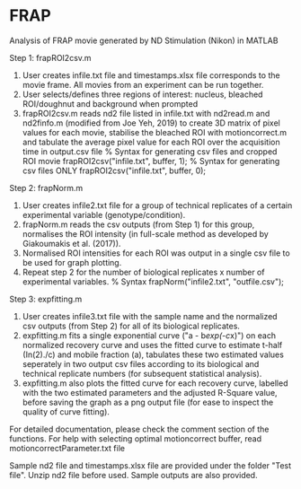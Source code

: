 # FRAP
Analysis of FRAP movie generated by ND Stimulation (Nikon) in MATLAB

Step 1: frapROI2csv.m
1. User creates infile.txt file and timestamps.xlsx file corresponds to the movie frame. All movies from an experiment can be run together.
2. User selects/defines three regions of interest: nucleus, bleached ROI/doughnut and background when prompted
3. frapROI2csv.m reads nd2 file listed in infile.txt with nd2read.m and nd2finfo.m (modified from Joe Yeh, 2019) to create 3D matrix of pixel values for each movie, stabilise the bleached ROI with motioncorrect.m and tabulate the average pixel value for each ROI over the acquisition time in output.csv file
% Syntax for generating csv files and cropped ROI movie
frapROI2csv("infile.txt", buffer, 1);
% Syntax for generating csv files ONLY
frapROI2csv("infile.txt", buffer, 0);

Step 2: frapNorm.m
1. User creates infile2.txt file for a group of technical replicates of a certain experimental variable (genotype/condition).
2. frapNorm.m reads the csv outputs (from Step 1) for this group, normalises the ROI intensity (in full-scale method as developed by Giakoumakis et al. (2017)).
3. Normalised ROI intensities for each ROI was output in a single csv file to be used for graph plotting.
4. Repeat step 2 for the number of biological replicates x number of experimental variables.
% Syntax
frapNorm("infile2.txt", "outfile.csv");

Step 3: expfitting.m
1. User creates infile3.txt file with the sample name and the normalized csv outputs (from Step 2) for all of its biological replicates.
2. expfitting.m fits a single exponential curve ("a - b*exp(-c*x)") on each normalized recovery curve and uses the fitted curve to estimate t-half (In(2)./c) and mobile fraction (a), tabulates these two estimated values seperately in two output csv files according to its biological and technical replicate numbers (for subsequent statistical analysis).
3. expfitting.m also plots the fitted curve for each recovery curve, labelled with the two estimated parameters and the adjusted R-Square value, before saving the graph as a png output file (for ease to inspect the quality of curve fitting).

For detailed documentation, please check the comment section of the functions.
For help with selecting optimal motioncorrect buffer, read motioncorrectParameter.txt file

Sample nd2 file and timestamps.xlsx file are provided under the folder "Test file". Unzip nd2 file before used.
Sample outputs are also provided.
